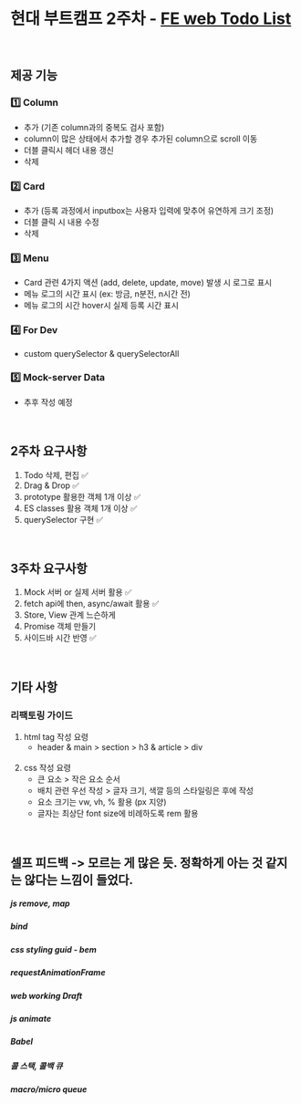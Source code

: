 # 현대 부트캠프 2주차 - <a href="https://moon-gd-web-todo.netlify.app/">FE web Todo List</a>

<br>

## 제공 기능
### 1️⃣ Column
<ul>
  <li> 추가 (기존 column과의 중복도 검사 포함) </li>
  <li> column이 많은 상태에서 추가할 경우 추가된 column으로 scroll 이동 </li>
  <li> 더블 클릭시 헤더 내용 갱신 </li>
  <li> 삭제 </li>
</ul>

### 2️⃣ Card
<ul>
  <li> 추가 (등록 과정에서 inputbox는 사용자 입력에 맞추어 유연하게 크기 조정) </li>
  <li> 더블 클릭 시 내용 수정 </li>
  <li> 삭제 </li>
</ul>

### 3️⃣ Menu
<ul>
  <li> Card 관련 4가지 액션 (add, delete, update, move) 발생 시 로그로 표시 </li>
  <li> 메뉴 로그의 시간 표시 (ex: 방금, n분전, n시간 전) </li>
  <li> 메뉴 로그의 시간 hover시 실제 등록 시간 표시</li>
</ul>

### 4️⃣ For Dev
<ul>
  <li> custom querySelector & querySelectorAll </li>
</ul>

### 5️⃣ Mock-server Data
<ul>
  <li> 추후 작성 예정 </li>
</ul>

<br>

## 2주차 요구사항
<ol>
  <li> Todo 삭제, 편집 ✅ </li>
  <li> Drag & Drop ✅ </li>
  <li> prototype 활용한 객체 1개 이상 ✅ </li>
  <li> ES classes 활용 객체 1개 이상 ✅ </li>
  <li> querySelector 구현 ✅ </li>
</ol>

<br>

## 3주차 요구사항
<ol>
  <li> Mock 서버 or 실제 서버 활용 ✅ </li>
  <li> fetch api에 then, async/await 활용 ✅</li>
  <li> Store, View 관계 느슨하게 </li>
  <li> Promise 객체 만들기 </li>
  <li> 사이드바 시간 반영 ✅</li>
</ol>

<br>

## 기타 사항
### 리팩토링 가이드
<ol>
  <li> html tag 작성 요령
     <ul>
      <li> header & main > section > h3 & article > div  </li>
    </ul>
  </li>
  <br>
  <li> css 작성 요령 
    <ul>
      <li> 큰 요소 > 작은 요소 순서 </li>
      <li> 배치 관련 우선 작성 > 글자 크기, 색깔 등의 스타일링은 후에 작성 </li>
      <li> 요소 크기는 vw, vh, % 활용 (px 지양) </li>
      <li> 글자는 최상단 font size에 비례하도록 rem 활용 </li>
    </ul>
  </li>
</ol>

<br>

## 셀프 피드백 -> 모르는 게 많은 듯. 정확하게 아는 것 같지는 않다는 느낌이 들었다.
##### js remove, map
##### bind
##### css styling guid - bem
##### requestAnimationFrame
##### web working Draft
##### js animate
##### Babel
##### 콜 스택, 콜백 큐
##### macro/micro queue